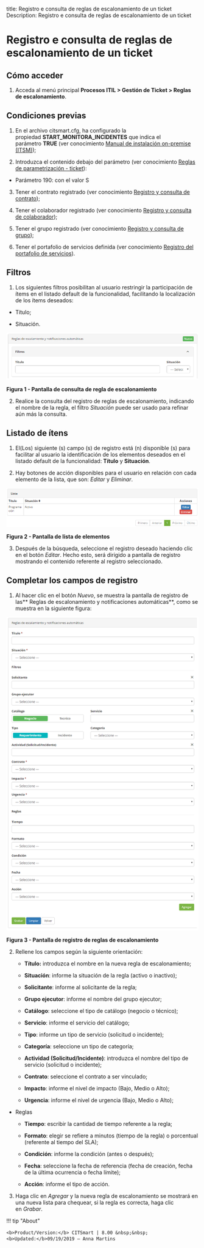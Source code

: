 title: Registro e consulta de reglas de escalonamiento de un ticket
Description: Registro e consulta de reglas de escalonamiento de un ticket

# Registro e consulta de reglas de escalonamiento de un ticket

Cómo acceder
------------

1.  Acceda al menú principal **Procesos ITIL > Gestión de Ticket > Reglas de
    escalonamiento**.

Condiciones previas
-------------------

1.  En el archivo citsmart.cfg, ha configurado la
    propiedad **START_MONITORA_INCIDENTES** que indica el
    parámetro **TRUE** (ver conocimiento [Manual de instalación on-premise
    (ITSM)][1]);

2.  Introduzca el contenido debajo del parámetro (ver conocimiento [Reglas de
    parametrización - ticket][2]):

   -   Parámetro 190: con el valor S

3.  Tener el contrato registrado (ver conocimiento [Registro y consulta de
    contrato][3]);

4.  Tener el colaborador registrado (ver conocimiento [Registro y consulta de
    colaborador][4]);

5.  Tener el grupo registrado (ver conocimiento [Registro y consulta de grupo][5]);

6.  Tener el portafolio de servicios definida (ver conocimiento [Registro del
    portafolio de servicios][6]).

Filtros
-------

1.  Los siguientes filtros posibilitan al usuario restringir la participación de
    ítems en el listado default de la funcionalidad, facilitando la localización
    de los ítems deseados:

   -   Título;

   -   Situación.

   ![escalonamento](images/escalation-rule1.png)
   
   **Figura 1 - Pantalla de consulta de regla de escalonamiento**

2.  Realice la consulta del registro de reglas de escalonamiento, indicando el
    nombre de la regla, el filtro *Situación* puede ser usado para refinar aún
    más la consulta.

Listado de ítens
----------------

1.  El(Los) siguiente (s) campo (s) de registro está (n) disponible (s) para
    facilitar al usuario la identificación de los elementos deseados en el
    listado default de la funcionalidad: **Título** y **Situación**.

2.  Hay botones de acción disponibles para el usuario en relación con cada
    elemento de la lista, que son: *Editar* y *Eliminar*.

   ![escalonamento](images/escalation-rule2.png)
   
   **Figura 2 - Pantalla de lista de elementos**

3.  Después de la búsqueda, seleccione el registro deseado haciendo clic en el
    botón *Editar*. Hecho esto, será dirigido a pantalla de registro mostrando
    el contenido referente al registro seleccionado.

Completar los campos de registro
--------------------------------

1.  Al hacer clic en el botón *Nuevo*, se muestra la pantalla de registro de
    las** Reglas de escalonamiento y notificaciones automáticas**, como se
    muestra en la siguiente figura:

   ![escalonamento](images/escalation-rule3.png)
   
   **Figura 3 - Pantalla de registro de reglas de escalonamiento**

2.  Rellene los campos según la siguiente orientación:

      -   **Título:** introduzca el nombre en la nueva regla de escalonamiento;

      -   **Situación**: informe la situación de la regla (activo o inactivo);

      -   **Solicitante**: informe al solicitante de la regla;

      -   **Grupo ejecutor**: informe el nombre del grupo ejecutor;

      -   **Catálogo**: seleccione el tipo de catálogo (negocio o técnico);

      -   **Servicio**: informe el servicio del catálogo;

      -   **Tipo**: informe un tipo de servicio (solicitud o incidente);

      -   **Categoría**: seleccione un tipo de categoría;

      -   **Actividad (Solicitud/Incidente)**: introduzca el nombre del tipo de
    servicio (solicitud o incidente);

      -   **Contrato**: seleccione el contrato a ser vinculado;

      -   **Impacto**: informe el nivel de impacto (Bajo, Medio o Alto);

      -   **Urgencia**: informe el nivel de urgencia (Bajo, Medio o Alto);

   -   Reglas

       -   **Tiempo**: escribir la cantidad de tiempo referente a la regla;

       -   **Formato**: elegir se refiere a minutos (tiempo de la regla) o porcentual (referente al tiempo del SLA);

       -   **Condición**: informe la condición (antes o después);

       -   **Fecha**: seleccione la fecha de referencia (fecha de creación, fecha de la  última ocurrencia o fecha límite);

       -   **Acción**: informe el tipo de acción.

3.  Haga clic en *Agregar* y la nueva regla de escalonamiento se mostrará en una
    nueva lista para chequear, si la regla es correcta, haga clic en *Grabar*.


[1]:/es-es/citsmart-platform-7/get-started/installation.html
[2]:/es-es/citsmart-platform-7/plataform-administration/parameters-list/parametrizaion-ticket.html
[3]:/es-es/citsmart-platform-7/additional-features/contract-management/use/register-contract.html
[4]:/es-es/citsmart-platform-7/initial-settings/access-settings/user/employee.html
[5]:/es-es/citsmart-platform-7/initial-settings/access-settings/user/group.html
[6]:/es-es/citsmart-platform-7/processes/portfolio-and-catalog/register.html



!!! tip "About"

    <b>Product/Version:</b> CITSmart | 8.00 &nbsp;&nbsp;
    <b>Updated:</b>09/19/2019 – Anna Martins
